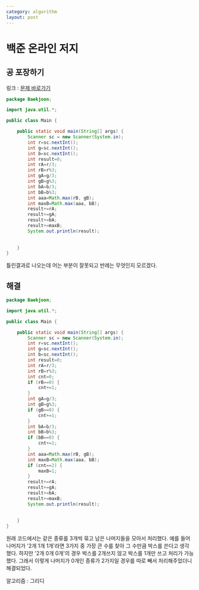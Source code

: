 ```yaml
---
category: algorithm
layout: post
---
```

# 백준 온라인 저지

## 공 포장하기
링크 : [문제 바로가기](https://www.acmicpc.net/problem/12981)


```java
package Baekjoon;

import java.util.*;

public class Main {

	public static void main(String[] args) {
		Scanner sc = new Scanner(System.in);
		int r=sc.nextInt();
		int g=sc.nextInt();
		int b=sc.nextInt();
		int result=0;
		int rA=r/3;
		int rB=r%3;
		int gA=g/3;
		int gB=g%3;
		int bA=b/3;
		int bB=b%3;
		int aaa=Math.max(rB, gB);
		int maxB=Math.max(aaa, bB);
		result+=rA;
		result+=gA;
		result+=bA;
		result+=maxB;
		System.out.println(result);
		
		
	}
}

```

틀린결과로 나오는데 어는 부분이 잘못되고 반례는 무엇인지 모르겠다.


## 해결

```java
package Baekjoon;

import java.util.*;

public class Main {

	public static void main(String[] args) {
		Scanner sc = new Scanner(System.in);
		int r=sc.nextInt();
		int g=sc.nextInt();
		int b=sc.nextInt();
		int result=0;
		int rA=r/3;
		int rB=r%3;
		int cnt=0;
		if (rB==0) {
			cnt+=1;
		}
		int gA=g/3;
		int gB=g%3;
		if (gB==0) {
			cnt+=1;
		}
		int bA=b/3;
		int bB=b%3;
		if (bB==0) {
			cnt+=1;
		}
		int aaa=Math.max(rB, gB);
		int maxB=Math.max(aaa, bB);
		if (cnt==2) {
			maxB=1;
		}
		result+=rA;
		result+=gA;
		result+=bA;
		result+=maxB;
		System.out.println(result);
		
		
	}
}

```

원래 코드에서는 같은 종류를 3개씩 묶고 남은 나머지들을 모아서 처리했다. 예를 들어 나머지가 '2개 1개 1개'라면 3가지 중 가장 큰 수를 찾아 그 수만큼 박스를 쓴다고 생각했다. 하지만 '2개 0개 0개'의 경우 박스를 2개쓰지 않고 박스를 1개만 쓰고 처리가 가능했다. 그래서 이렇게 나머지가 0개인 종류가 2가지일 경우를 따로 빼서 처리해주었더니 해결되었다.


알고리즘 : 그리디